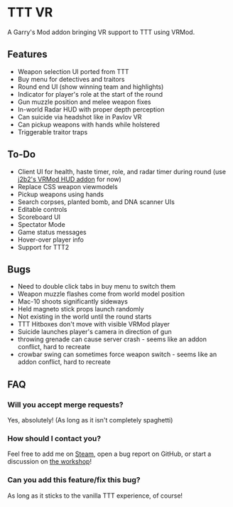 TTT VR
====================

A Garry's Mod addon bringing VR support to TTT using VRMod.

## Features ##

- Weapon selection UI ported from TTT
- Buy menu for detectives and traitors
- Round end UI (show winning team and highlights)
- Indicator for player's role at the start of the round
- Gun muzzle position and melee weapon fixes
- In-world Radar HUD with proper depth perception
- Can suicide via headshot like in Pavlov VR
- Can pickup weapons with hands while holstered
- Triggerable traitor traps

## To-Do ##

- Client UI for health, haste timer, role, and radar timer during round (use [j2b2's VRMod HUD addon](https://steamcommunity.com/sharedfiles/filedetails/?id=1937891124) for now)
- Replace CSS weapon viewmodels
- Pickup weapons using hands
- Search corpses, planted bomb, and DNA scanner UIs
- Editable controls
- Scoreboard UI
- Spectator Mode
- Game status messages
- Hover-over player info
- Support for TTT2

## Bugs ##

- Need to double click tabs in buy menu to switch them
- Weapon muzzle flashes come from world model position
- Mac-10 shoots significantly sideways
- Held magneto stick props launch randomly
- Not existing in the world until the round starts
- TTT Hitboxes don't move with visible VRMod player
- Suicide launches player's camera in direction of gun
- throwing grenade can cause server crash - seems like an addon conflict, hard to recreate
- crowbar swing can sometimes force weapon switch - seems like an addon conflict, hard to recreate

## FAQ ##

### Will you accept merge requests? ###
Yes, absolutely! (As long as it isn't completely spaghetti)

### How should I contact you? ###
Feel free to add me on [Steam](https://steamcommunity.com/profiles/76561198079528240), open a bug report on GitHub, or start a discussion on [the workshop](https://steamcommunity.com/sharedfiles/filedetails/discussions/2129490712)!

### Can you add this feature/fix this bug? ###
As long as it sticks to the vanilla TTT experience, of course!